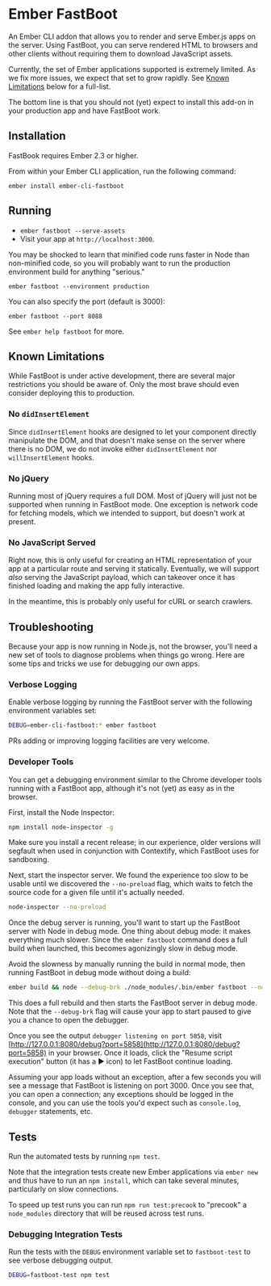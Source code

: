 # Ember FastBoot

An Ember CLI addon that allows you to render and serve Ember.js apps on
the server. Using FastBoot, you can serve rendered HTML to browsers and
other clients without requiring them to download JavaScript assets.

Currently, the set of Ember applications supported is extremely limited.
As we fix more issues, we expect that set to grow rapidly. See [Known
Limitations](#known-limitations) below for a full-list.

The bottom line is that you should not (yet) expect to install this add-on in
your production app and have FastBoot work.

## Installation

FastBook requires Ember 2.3 or higher.

From within your Ember CLI application, run the following command:

```
ember install ember-cli-fastboot
```

## Running

* `ember fastboot --serve-assets`
* Visit your app at `http://localhost:3000`.

You may be shocked to learn that minified code runs faster in Node than
non-minified code, so you will probably want to run the production
environment build for anything "serious."

```
ember fastboot --environment production
```

You can also specify the port (default is 3000):

```
ember fastboot --port 8088
```

See `ember help fastboot` for more.

## Known Limitations

While FastBoot is under active development, there are several major
restrictions you should be aware of. Only the most brave should even
consider deploying this to production.

### No `didInsertElement`

Since `didInsertElement` hooks are designed to let your component
directly manipulate the DOM, and that doesn't make sense on the server
where there is no DOM, we do not invoke either `didInsertElement` nor
`willInsertElement` hooks.

### No jQuery

Running most of jQuery requires a full DOM. Most of jQuery will just not be
supported when running in FastBoot mode. One exception is network code for
fetching models, which we intended to support, but doesn't work at
present.

### No JavaScript Served

Right now, this is only useful for creating an HTML representation of
your app at a particular route and serving it statically. Eventually, we
will support *also* serving the JavaScript payload, which can takeover
once it has finished loading and making the app fully interactive.

In the meantime, this is probably only useful for cURL or search
crawlers.

## Troubleshooting

Because your app is now running in Node.js, not the browser, you'll
need a new set of tools to diagnose problems when things go wrong. Here
are some tips and tricks we use for debugging our own apps.

### Verbose Logging

Enable verbose logging by running the FastBoot server with the following
environment variables set:

```sh
DEBUG=ember-cli-fastboot:* ember fastboot
```

PRs adding or improving logging facilities are very welcome.

### Developer Tools

You can get a debugging environment similar to the Chrome developer
tools running with a FastBoot app, although it's not (yet) as easy as
in the browser.

First, install the Node Inspector:

```sh
npm install node-inspector -g
```

Make sure you install a recent release; in our experience, older
versions will segfault when used in conjunction with Contextify, which
FastBoot uses for sandboxing.

Next, start the inspector server. We found the experience too slow to be
usable until we discovered the `--no-preload` flag, which waits to
fetch the source code for a given file until it's actually needed.

```sh
node-inspector --no-preload
```

Once the debug server is running, you'll want to start up the FastBoot
server with Node in debug mode. One thing about debug mode: it makes
everything much slower. Since the `ember fastboot` command does a full
build when launched, this becomes agonizingly slow in debug mode.

Avoid the slowness by manually running the build in normal mode, then
running FastBoot in debug mode without doing a build:

```sh
ember build && node --debug-brk ./node_modules/.bin/ember fastboot --no-build
```

This does a full rebuild and then starts the FastBoot server in debug
mode. Note that the `--debug-brk` flag will cause your app to start
paused to give you a chance to open the debugger.

Once you see the output `debugger listening on port 5858`, visit
[http://127.0.0.1:8080/debug?port=5858](http://127.0.0.1:8080/debug?port=5858)
in your browser. Once it loads, click the "Resume script execution"
button (it has a ▶︎ icon) to let FastBoot continue loading.

Assuming your app loads without an exception, after a few seconds you
will see a message that FastBoot is listening on port 3000. Once you see
that, you can open a connection; any exceptions should be logged in the
console, and you can use the tools you'd expect such as `console.log`,
`debugger` statements, etc.

## Tests

Run the automated tests by running `npm test`.

Note that the integration tests create new Ember applications via `ember
new` and thus have to run an `npm install`, which can take several
minutes, particularly on slow connections.

To speed up test runs you can run `npm run test:precook` to "precook" a
`node_modules` directory that will be reused across test runs.

### Debugging Integration Tests

Run the tests with the `DEBUG` environment variable set to
`fastboot-test` to see verbose debugging output.

```sh
DEBUG=fastboot-test npm test
```
